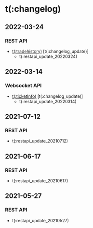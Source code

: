 # t(:changelog)
## 2022-03-24
### REST API
- [t(:tradehistory)](#t-tradehistory) [t(:changelog_update)]
  - t(:restapi_update_20220324)

## 2022-03-14
### Websocket API
- [t(:ticketInfo)](#t-ticketinfo) [t(:changelog_update)]
  - t(:restapi_update_20220314)

## 2021-07-12
### REST API
- t(:restapi_update_20210712)

## 2021-06-17
### REST API
- t(:restapi_update_20210617)


## 2021-05-27
### REST API
- t(:restapi_update_20210527)
